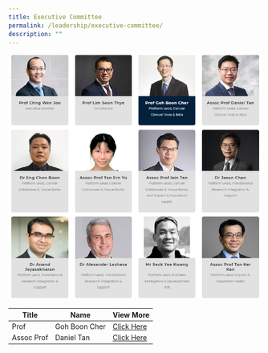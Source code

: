 ```yaml
---
title: Executive Committee
permalink: /leadership/executive-committee/
description: ""
---
```

![Executive Committee Main](/images/Leadership/executive%20committee.png)

| Title | Name | View More |
| -------- | -------- | -------- |
| Prof | Goh Boon Cher| [Click Here](/leadership/cctimu-platform-leads/prof-goh-boon-cher) |
| Assoc Prof | Daniel Tan | [Click Here](/leadership/assoc-prof-daniel-tan) |